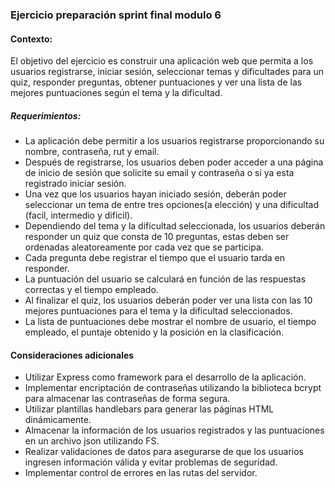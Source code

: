 ### Ejercicio preparación sprint final modulo 6

#### Contexto:

El objetivo del ejercicio es construir una aplicación web que permita a los usuarios registrarse, iniciar sesión, seleccionar temas y dificultades para un quiz, responder preguntas, obtener puntuaciones y ver una lista de las mejores puntuaciones según el tema y la dificultad.

##### Requerimientos:

- La aplicación debe permitir a los usuarios registrarse proporcionando su nombre, contraseña, rut y email.
- Después de registrarse, los usuarios deben poder acceder a una página de inicio de sesión que solicite su email y contraseña o si ya esta registrado iniciar sesión.
- Una vez que los usuarios hayan iniciado sesión, deberán poder seleccionar un tema de entre tres opciones(a elección) y una dificultad (facil, intermedio y dificil).
- Dependiendo del tema y la dificultad seleccionada, los usuarios deberán responder un quiz que consta de 10 preguntas, estas deben ser ordenadas aleatoreamente por cada vez que se participa.
- Cada pregunta debe registrar el tiempo que el usuario tarda en responder.
- La puntuación del usuario se calculará en función de las respuestas correctas y el tiempo empleado.
- Al finalizar el quiz, los usuarios deberán poder ver una lista con las 10 mejores puntuaciones para el tema y la dificultad seleccionados.
- La lista de puntuaciones debe mostrar el nombre de usuario, el tiempo empleado, el puntaje obtenido y la posición en la clasificación.

#### Consideraciones adicionales

- Utilizar Express como framework para el desarrollo de la aplicación.
- Implementar encriptación de contraseñas utilizando la biblioteca bcrypt para almacenar las contraseñas de forma segura.
- Utilizar plantillas handlebars para generar las páginas HTML dinámicamente.
- Almacenar la información de los usuarios registrados y las puntuaciones en un archivo json utilizando FS.
- Realizar validaciones de datos para asegurarse de que los usuarios ingresen información válida y evitar problemas de seguridad.
- Implementar control de errores en las rutas del servidor.
